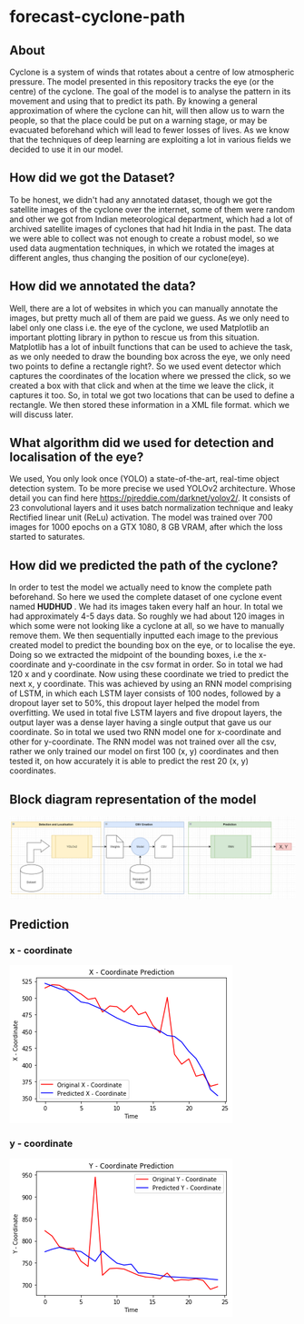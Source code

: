 # forecast-cyclone-path

## About
Cyclone is a system of winds that rotates about a centre of low atmospheric pressure. The model presented in this repository tracks the eye (or the centre) of the cyclone. The goal of the model is to analyse the pattern in its movement and using that to predict its path.
By knowing a general approximation of where the cyclone can hit, will then allow us to warn the people, so that the place could be put on a warning stage, or may be evacuated beforehand which will lead to fewer losses of lives.
As we know that the techniques of deep learning are exploiting a lot in various fields we decided to use it in our model.

## How did we got the Dataset?
To be honest, we didn't had any annotated dataset, though we got the satellite images of the cyclone over the internet, some of them were random and other we got from Indian meteorological department, which had a lot of archived satellite images of cyclones that had hit India in the past.
The data we were able to collect was not enough to create a robust model, so we used data augmentation techniques, in which we rotated the images at different angles, thus changing the position of our cyclone(eye).

## How did we annotated the data?
Well, there are a lot of websites in which you can manually annotate the images, but pretty much all of them are paid we guess. As we only need to label only one class i.e. the eye of the cyclone, we used Matplotlib an important plotting library in python to rescue us from this situation.
Matplotlib has a lot of inbuilt functions that can be used to achieve the task, as we only needed to draw the bounding box across the eye, we only need two points to define a rectangle right?. So we used event detector which captures the coordinates of the location where we pressed the click, so we created a box with that click and when at the time we leave the click, it captures it too. So, in total we got two locations that can be used to define a rectangle.
We then stored these information in a XML file format. which we will discuss later.

## What algorithm did we used for detection and localisation of the eye?
We used, You only look once (YOLO) a state-of-the-art, real-time object detection system. To be more precise we used YOLOv2 architecture. Whose detail you can find here https://pjreddie.com/darknet/yolov2/. It consists of 23 convolutional layers and it uses batch normalization technique and leaky Rectified linear unit (ReLu) activation. The model was trained over 700 images for 1000 epochs on a GTX 1080, 8 GB VRAM, after which the loss started to saturates.

## How did we predicted the path of the cyclone?
In order to test the model we actually need to know the complete path beforehand. So here we used the complete dataset of one cyclone event named <b> HUDHUD </b>. We had its images taken every half an hour. In total we had approximately 4-5 days data. So roughly we had about 120 images in which some were not looking like a cyclone at all, so we have to manually remove them. We then sequentially inputted each image to the previous created model to predict the bounding box on the eye, or to localise the eye. Doing so we extracted the midpoint of the bounding boxes, i.e the x-coordinate and y-coordinate in the csv format in order. So in total we had 120 x and y coordinate. Now using these coordinate we tried to predict the next x, y coordinate.
This was achieved by using an RNN model comprising of LSTM, in which each LSTM layer consists of 100 nodes, followed by a dropout layer set to 50%, this dropout layer helped the model from overfitting. We used in total five LSTM layers and five dropout layers, the output layer was a dense layer having a single output that gave us our coordinate. So in total we used two RNN model one for x-coordinate and other for y-coordinate.
The RNN model was not trained over all the csv, rather we only trained our model on first 100 (x, y) coordinates and then tested it, on how accurately it is able to predict the rest 20 (x, y) coordinates.

## Block diagram representation of the model
 ![Block Diagram](https://github.com/KishanChandravanshi/forecast-cyclone-path/blob/master/tmp/block.png)

## Prediction

### x - coordinate
 ![x-coordinate prediction](https://github.com/KishanChandravanshi/forecast-cyclone-path/blob/master/tmp/x_coordinate.png)
### y - coordinate
 ![x-coordinate prediction](https://github.com/KishanChandravanshi/forecast-cyclone-path/blob/master/tmp/y_coordinate.png)

